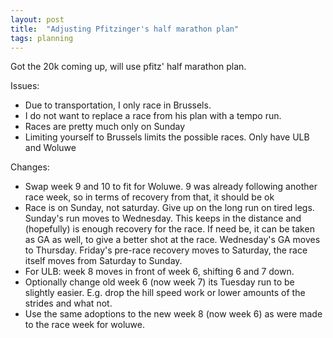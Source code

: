 ```yaml
---
layout: post
title:  "Adjusting Pfitzinger's half marathon plan"
tags: planning
---
```


Got the 20k coming up, will use pfitz' half marathon plan.

Issues:

* Due to transportation, I only race in Brussels.
* I do not want to replace a race from his plan with a tempo run.
* Races are pretty much only on Sunday
* Limiting yourself to Brussels limits the possible races. Only have ULB and Woluwe

Changes:

* Swap week 9 and 10 to fit for Woluwe. 9 was already following another race week, so
  in terms of recovery from that, it should be ok
* Race is on Sunday, not saturday. Give up on the long run on tired legs. Sunday's run
  moves to Wednesday. This keeps in the distance and (hopefully) is enough recovery
  for the race. If need be, it can be taken as GA as well, to give a better shot at the
  race. Wednesday's GA moves to Thursday. Friday's pre-race recovery moves to Saturday,
  the race itself moves from Saturday to Sunday.
* For ULB: week 8 moves in front of week 6, shifting 6 and 7 down.
* Optionally change old week 6 (now week 7) its Tuesday run to be slightly easier. E.g.
  drop the hill speed work or lower amounts of the strides and what not.
* Use the same adoptions to the new week 8 (now week 6) as were made to the race week
  for woluwe.
